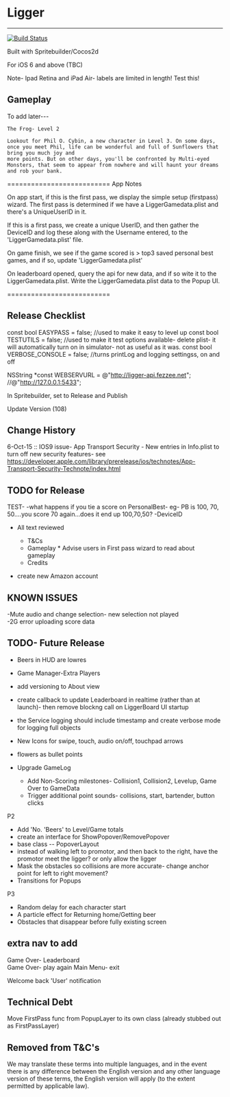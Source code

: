 # Ligger  
----------

[![Build Status](https://travis-ci.org/fezzee/Ligger.svg?branch=master)](https://travis-ci.org/fezzee/Ligger)

Built with Spritebuilder/Cocos2d 

For iOS 6 and above (TBC)

Note- Ipad Retina and iPad Air- labels are limited in length! Test this!
  
Gameplay  
---------  
To add later---

    The Frog- Level 2

    Lookout for Phil O. Cybin, a new character in Level 3. On some days, once you meet Phil, life can be wonderful and full of Sunflowers that bring you much joy and 
    more points. But on other days, you'll be confronted by Multi-eyed Monsters, that seem to appear from nowhere and will haunt your dreams and rob your bank.  

==========================
App Notes


On app start, if this is the first pass, we display the simple setup (firstpass) wizard.
The first pass is determined if we have a LiggerGamedata.plist and there's a UniqueUserID in it.

If this is a first pass, we create a unique UserID, and then gather the DeviceID and log these along with the Username entered, to the 'LiggerGamedata.plist' file.

On game finish, we see if the game scored is > top3 saved personal best games, and if so, update 'LiggerGamedata.plist'

On leaderboard opened, query the api for new data, and if so wite it to the LiggerGamedata.plist. Write the LiggerGamedata.plist data to the Popup UI. 


==========================

Release Checklist
---------------------
const bool EASYPASS = false; //used to make it easy to level up
const bool TESTUTILS = false; //used to make it test options available- delete plist- it will automatically turn on in simulator- not as useful as it was.
const bool VERBOSE_CONSOLE = false; //turns printLog and logging settingss, on and off

NSString *const WEBSERVURL = @"http://ligger-api.fezzee.net"; //@"http://127.0.0.1:5433";

In Spritebuilder, set to Release and Publish

Update Version (108)


Change History
--------------
6-Oct-15 :: IOS9 issue- App Transport Security - New entries in Info.plist to turn off new security features- see
https://developer.apple.com/library/prerelease/ios/technotes/App-Transport-Security-Technote/index.html



TODO for Release  
---------------------- 

TEST-
-what happens if you tie a score on PersonalBest- eg- PB is 100, 70, 50....you score 70 again...does it end up 100,70,50?
-DeviceID

* All text reviewed  
    * T&Cs  
    * Gameplay  * Advise users in First pass wizard to read about gameplay  
    * Credits  

* create new Amazon account



   
  
KNOWN ISSUES  
--------------------
-Mute audio and change selection- new selection not played   
-2G error uploading score data  
 

TODO- Future Release  
--------------------  

* Beers in HUD are lowres 

* Game Manager-Extra Players 

* add versioning to About view

* create callback to update Leaderboard in realtime (rather than at launch)- then remove blockng call on LiggerBoard UI startup

* the Service logging should include timestamp and create verbose mode for logging full objects 

* New Icons for swipe, touch, audio on/off, touchpad arrows  
* flowers as bullet points 
  
* Upgrade GameLog  
    * Add Non-Scoring milestones- Collision1, Collision2, Levelup, Game Over to GameData  
    * Trigger additional point sounds- collisions, start, bartender, button clicks   
  
P2  
* Add 'No. 'Beers' to Level/Game totals  
* create an interface for ShowPopover/RemovePopover    
* base class -- PopoverLayout  
* instead of walking left to promotor, and then back to the right, have the promotor meet the ligger? or only allow the ligger    
* Mask the obstacles so collisions are more accurate- change anchor point for left to right movement?  
* Transitions for Popups  
  
P3   
* Random delay for each character start  
* A particle effect for Returning home/Getting beer 
* Obstacles that disappear before fully existing screen  
  
 
extra nav to add  
----------------------------------  
Game Over- Leaderboard  
Game Over- play again 
Main Menu- exit  
 
  
Welcome back 'User' notification  
  
  
Technical Debt
----------------
Move FirstPass func from PopupLayer to its own class (already stubbed out as FirstPassLayer)

  
Removed from T&C's
-------------------
We may translate these terms into multiple languages, and in the event there is any difference between the English version and any other language version of these terms, the English version will apply (to the extent permitted by applicable law).



